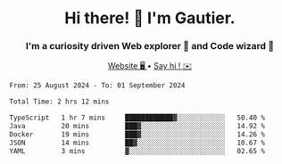 <h1 align="center">Hi there! 👋 I'm Gautier.</h1>
<h3 align="center">I'm a curiosity driven Web explorer 🚀 and Code wizard 🧙</h3>

<p align="center">
  <a href="https://xisabla.github.io/">Website 🖥️ </a> •
  <a href="mailto:xisabla.dev@gmail.com">Say hi ! ✉️</a>
</p>

<!--START_SECTION:waka-->

```txt
From: 25 August 2024 - To: 01 September 2024

Total Time: 2 hrs 12 mins

TypeScript   1 hr 7 mins     ████████████▓░░░░░░░░░░░░   50.40 %
Java         20 mins         ███▓░░░░░░░░░░░░░░░░░░░░░   14.92 %
Docker       19 mins         ███▓░░░░░░░░░░░░░░░░░░░░░   14.26 %
JSON         14 mins         ██▓░░░░░░░░░░░░░░░░░░░░░░   10.67 %
YAML         3 mins          ▓░░░░░░░░░░░░░░░░░░░░░░░░   02.65 %
```

<!--END_SECTION:waka-->
